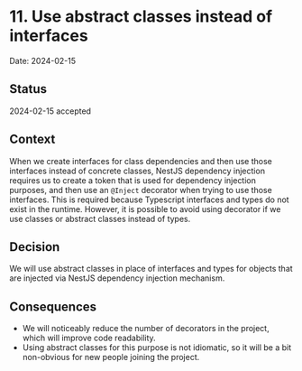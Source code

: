 # 11. Use abstract classes instead of interfaces

Date: 2024-02-15

## Status

2024-02-15 accepted

## Context

When we create interfaces for class dependencies and then use those interfaces instead of concrete classes, NestJS dependency injection requires us to create a token that is used for dependency injection purposes, and then use an `@Inject` decorator when trying to use those interfaces. This is required because Typescript interfaces and types do not exist in the runtime. However, it is possible to avoid using decorator if we use classes or abstract classes instead of types.

## Decision

We will use abstract classes in place of interfaces and types for objects that are injected via NestJS dependency injection mechanism.

## Consequences

- We will noticeably reduce the number of decorators in the project, which will improve code readability.
- Using abstract classes for this purpose is not idiomatic, so it will be a bit non-obvious for new people joining the project.
